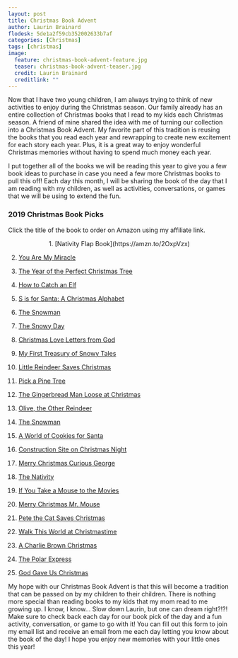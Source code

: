 ```yaml
---
layout: post
title: Christmas Book Advent
author: Laurin Brainard
flodesk: 5de1a2f59cb352002633b7af
categories: [Christmas]
tags: [christmas]
image:
  feature: christmas-book-advent-feature.jpg
  teaser: christmas-book-advent-teaser.jpg
  credit: Laurin Brainard
  creditlink: ""
---
```

Now that I have two young children, I am always trying to think of new activities to enjoy during the Christmas season. Our family already has an entire collection of Christmas books that I read to my kids each Christmas season. A friend of mine shared the idea with me of turning our collection into a Christmas Book Advent. My favorite part of this tradition is reusing the books that you read each year and rewrapping to create new excitement for each story each year. Plus, it is a great way to enjoy wonderful Christmas memories without having to spend much money each year. 

I put together all of the books we will be reading this year to give you a few book ideas to purchase in case you need a few more Christmas books to pull this off! Each day this month, I will be sharing the book of the day that I am reading with my children, as well as activities, conversations, or games that we will be using to extend the fun. 

### 2019 Christmas Book Picks
Click the title of the book to order on Amazon using my affiliate link.

<p style="text-align: center;">1. [Nativity Flap Book](https://amzn.to/2OxpVzx)</p>

2. [You Are My Miracle](https://amzn.to/2OxpYeH)

3. [The Year of the Perfect Christmas Tree](https://amzn.to/2L5ff9p)

4. [How to Catch an Elf](https://amzn.to/2q092UG)

5. [S is for Santa: A Christmas Alphabet](https://amzn.to/2DwoF9K)

6. [The Snowman](https://amzn.to/2DuT08I)

7. [The Snowy Day](https://amzn.to/2RewSrh)

8. [Christmas Love Letters from God](https://amzn.to/2R3hi1j)

9. [My First Treasury of Snowy Tales](https://amzn.to/2q2PXBh)

10. [Little Reindeer Saves Christmas](https://amzn.to/33zDm6g)

11. [Pick a Pine Tree](https://amzn.to/33DdqqJ)

12. [The Gingerbread Man Loose at Christmas](https://amzn.to/37Qd3fC)

13. [Olive, the Other Reindeer](https://amzn.to/37SYiZl)

14. [The Snowman](https://www.amazon.com/gp/product/0394839730/ref=as_li_tl?ie=UTF8&tag=theprimarybra-20&camp=1789&creative=9325&linkCode=as2&creativeASIN=0394839730&linkId=0d91f32f9e384edda4a9cede0e658e98)

15. [A World of Cookies for Santa](https://amzn.to/2Y0BQZL)

16. [Construction Site on Christmas Night](https://www.amazon.com/gp/product/1452139113/ref=as_li_tl?ie=UTF8&camp=1789&creative=9325&creativeASIN=1452139113&linkCode=as2&tag=theprimarybra-20&linkId=bc336ca052cab37ba16048cded558e52)

17. [Merry Christmas Curious George](https://amzn.to/33tyxvf)

18. [The Nativity](https://amzn.to/2OyrcGQ)

19. [If You Take a Mouse to the Movies](https://amzn.to/35NLiTe)

20. [Merry Christmas Mr. Mouse](https://www.amazon.com/gp/product/0803740107/ref=as_li_tl?ie=UTF8&camp=1789&creative=9325&creativeASIN=0803740107&linkCode=as2&tag=theprimarybra-20&linkId=ae27dd4b47f5a3acab380e78aac1050e)

21. [Pete the Cat Saves Christmas](https://amzn.to/37PcMtp)

22. [Walk This World at Christmastime](https://www.amazon.com/gp/product/0763689211/ref=as_li_tl?ie=UTF8&camp=1789&creative=9325&creativeASIN=0763689211&linkCode=as2&tag=theprimarybra-20&linkId=1fe87b0d67786310bf6faba767e8cf59)

23. [A Charlie Brown Christmas](https://www.amazon.com/gp/product/1534404554/ref=as_li_tl?ie=UTF8&camp=1789&creative=9325&creativeASIN=1534404554&linkCode=as2&tag=theprimarybra-20&linkId=bcd23698992e476de852bb71ef0898bd)

24. [The Polar Express](https://www.amazon.com/gp/product/0544580141/ref=as_li_tl?ie=UTF8&camp=1789&creative=9325&creativeASIN=0544580141&linkCode=as2&tag=theprimarybra-20&linkId=e9987c9f562cbd31f15802b1b7d52060)

25. [God Gave Us Christmas](https://amzn.to/2OvOuNo)

My hope with our Christmas Book Advent is that this will become a tradition that can be passed on by my children to their children. There is nothing more special than reading books to my kids that my mom read to me growing up.  I know, I know... Slow down Laurin, but one can dream right?!?! Make sure to check back each day for our book pick of the day and a fun activity, conversation, or game to go with it! You can fill out this form to join my email list and receive an email from me each day letting you know about the book of the day! I hope you enjoy new memories with your little ones this year!